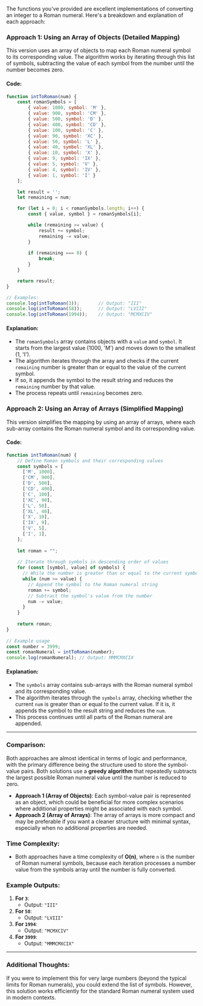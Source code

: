 The functions you've provided are excellent implementations of converting an integer to a Roman numeral. Here's a breakdown and explanation of each approach:

### Approach 1: Using an Array of Objects (Detailed Mapping)
This version uses an array of objects to map each Roman numeral symbol to its corresponding value. The algorithm works by iterating through this list of symbols, subtracting the value of each symbol from the number until the number becomes zero.

#### Code:
```javascript
function intToRoman(num) {
    const romanSymbols = [
        { value: 1000, symbol: 'M' },
        { value: 900, symbol: 'CM' },
        { value: 500, symbol: 'D' },
        { value: 400, symbol: 'CD' },
        { value: 100, symbol: 'C' },
        { value: 90, symbol: 'XC' },
        { value: 50, symbol: 'L' },
        { value: 40, symbol: 'XL' },
        { value: 10, symbol: 'X' },
        { value: 9, symbol: 'IX' },
        { value: 5, symbol: 'V' },
        { value: 4, symbol: 'IV' },
        { value: 1, symbol: 'I' }
    ];

    let result = '';
    let remaining = num;

    for (let i = 0; i < romanSymbols.length; i++) {
        const { value, symbol } = romanSymbols[i];

        while (remaining >= value) {
            result += symbol;
            remaining -= value;
        }
        
        if (remaining === 0) {
            break;
        }
    }

    return result;
}

// Examples:
console.log(intToRoman(3));       // Output: "III"
console.log(intToRoman(58));      // Output: "LVIII"
console.log(intToRoman(1994));    // Output: "MCMXCIV"
```

#### Explanation:
- The `romanSymbols` array contains objects with a `value` and `symbol`. It starts from the largest value (1000, 'M') and moves down to the smallest (1, 'I').
- The algorithm iterates through the array and checks if the current `remaining` number is greater than or equal to the value of the current symbol.
- If so, it appends the symbol to the result string and reduces the `remaining` number by that value.
- The process repeats until `remaining` becomes zero.

### Approach 2: Using an Array of Arrays (Simplified Mapping)
This version simplifies the mapping by using an array of arrays, where each sub-array contains the Roman numeral symbol and its corresponding value.

#### Code:
```javascript
function intToRoman(num) {
    // Define Roman symbols and their corresponding values
    const symbols = [
      ['M', 1000],
      ['CM', 900],
      ['D', 500],
      ['CD', 400],
      ['C', 100],
      ['XC', 90],
      ['L', 50],
      ['XL', 40],
      ['X', 10],
      ['IX', 9],
      ['V', 5],
      ['I', 1],
    ];
  
    let roman = "";
  
    // Iterate through symbols in descending order of values
    for (const [symbol, value] of symbols) {
      // While the number is greater than or equal to the current symbol's value
      while (num >= value) {
        // Append the symbol to the Roman numeral string
        roman += symbol;
        // Subtract the symbol's value from the number
        num -= value;
      }
    }
  
    return roman;
}
  
// Example usage
const number = 3999;
const romanNumeral = intToRoman(number);
console.log(romanNumeral); // Output: MMMCMXCIX
```

#### Explanation:
- The `symbols` array contains sub-arrays with the Roman numeral symbol and its corresponding value.
- The algorithm iterates through the `symbols` array, checking whether the current `num` is greater than or equal to the current value. If it is, it appends the symbol to the result string and reduces the `num`.
- This process continues until all parts of the Roman numeral are appended.

---

### Comparison:
Both approaches are almost identical in terms of logic and performance, with the primary difference being the structure used to store the symbol-value pairs. Both solutions use a **greedy algorithm** that repeatedly subtracts the largest possible Roman numeral value until the number is reduced to zero.

- **Approach 1 (Array of Objects)**: Each symbol-value pair is represented as an object, which could be beneficial for more complex scenarios where additional properties might be associated with each symbol.
- **Approach 2 (Array of Arrays)**: The array of arrays is more compact and may be preferable if you want a cleaner structure with minimal syntax, especially when no additional properties are needed.

### Time Complexity:
- Both approaches have a time complexity of **O(n)**, where `n` is the number of Roman numeral symbols, because each iteration processes a number value from the symbols array until the number is fully converted.

### Example Outputs:
1. **For `3`**:
   - Output: `"III"`
2. **For `58`**:
   - Output: `"LVIII"`
3. **For `1994`**:
   - Output: `"MCMXCIV"`
4. **For `3999`**:
   - Output: `"MMMCMXCIX"`

---

### Additional Thoughts:
If you were to implement this for very large numbers (beyond the typical limits for Roman numerals), you could extend the list of symbols. However, this solution works efficiently for the standard Roman numeral system used in modern contexts.